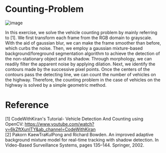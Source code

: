 # Counting-Problem
![image](https://user-images.githubusercontent.com/108604868/177925956-aa47bf00-eef5-4dab-999b-7784b58b8441.png)


In this exercise, we solve the vehicle counting problem by mainly referring to [1]. We first transform each frame from the RGB domain to grayscale. With the aid of gaussian blur, we can make the frame smoother than before, which curbs the noise. Then, we employ a gaussian mixture-based background/foreground segmentation algorithm to achieve the detection of the non-stationary object and its shadow. Through morphology, we can readily filter the apparent noise by applying dilation. Next, we identify the contours made by the successive pixel points. Once the centers of the contours pass the detecting line, we can count the number of vehicles on the highway. Therefore, the counting problem in the case of vehicles on the highway is solved by a simple geometric method.


# Reference
[1] CodeWithKiran's Tutorial- Vehicle Detection And Counting using OpenCV: https://www.youtube.com/watch?v=6kZftXunlTY&ab_channel=CodeWithKiran  
[2] Pakorn KaewTraKulPong and Richard Bowden. An improved adaptive background mixture model for real-time tracking with shadow detection. In Video-Based Surveillance Systems, pages 135–144. Springer, 2002.

